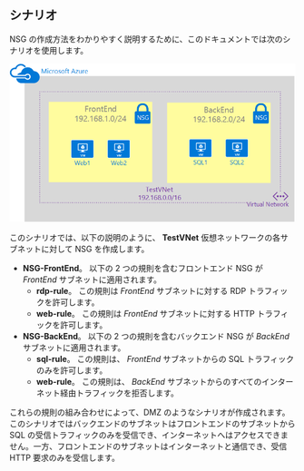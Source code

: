 ## <a name="scenario"></a>シナリオ
NSG の作成方法をわかりやすく説明するために、このドキュメントでは次のシナリオを使用します。

![VNet のシナリオ](./media/virtual-networks-create-nsg-scenario-include/figure1.png)

このシナリオでは、以下の説明のように、 **TestVNet** 仮想ネットワークの各サブネットに対して NSG を作成します。 

* **NSG-FrontEnd**。 以下の 2 つの規則を含むフロントエンド NSG が *FrontEnd* サブネットに適用されます。    
  * **rdp-rule**。 この規則は *FrontEnd* サブネットに対する RDP トラフィックを許可します。
  * **web-rule**。 この規則は *FrontEnd* サブネットに対する HTTP トラフィックを許可します。
* **NSG-BackEnd**。 以下の 2 つの規則を含むバックエンド NSG が *BackEnd* サブネットに適用されます。    
  * **sql-rule**。 この規則は、 *FrontEnd* サブネットからの SQL トラフィックのみを許可します。
  * **web-rule**。 この規則は、 *BackEnd* サブネットからのすべてのインターネット経由トラフィックを拒否します。

これらの規則の組み合わせによって、DMZ のようなシナリオが作成されます。このシナリオではバックエンドのサブネットはフロントエンドのサブネットから SQL の受信トラフィックのみを受信でき、インターネットへはアクセスできません。一方、フロントエンドのサブネットはインターネットと通信でき、受信 HTTP 要求のみを受信します。


